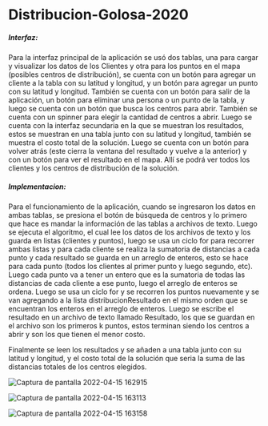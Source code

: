 # Distribucion-Golosa-2020

##### Interfaz:

Para la interfaz principal de la aplicación se usó dos tablas, una para cargar y visualizar los datos de los Clientes y otra para los puntos en el mapa (posibles centros de distribución), se cuenta con un botón para agregar un cliente a la tabla con su latitud y longitud, y un botón para agregar un punto con su latitud y longitud. También se cuenta con un botón para salir de la aplicación, un botón para eliminar una persona o un punto de la tabla, y luego se cuenta con un botón que busca los centros para abrir. También se cuenta con un spinner para elegir la cantidad de centros a abrir.
Luego se cuenta con la interfaz secundaria en la que se muestran los resultados, estos se muestran en una tabla junto con su latitud y longitud, también se muestra el costo total de la solución. Luego se cuenta con un botón para volver atrás (este cierra la ventana del resultado y vuelve a la anterior) y con un botón para ver el resultado en el mapa. Allí se podrá ver todos los clientes y los centros de distribución de la solución.

##### Implementacion: 

Para el funcionamiento de la aplicación, cuando se ingresaron los datos en ambas tablas, se presiona el botón de búsqueda de centros y lo primero que hace es mandar la información de las tablas a archivos de texto. Luego se ejecuta el algoritmo, el cual lee los datos de los archivos de texto y los guarda en listas (clientes y puntos), luego se usa un ciclo for para recorrer ambas listas y para cada cliente se realiza la sumatoria de distancias a cada punto y cada resultado se guarda en un arreglo de enteros, esto se hace para cada punto (todos los clientes al primer punto y luego segundo, etc). Luego cada punto va a tener un entero que es la sumatoria de todas las distancias de cada cliente a ese punto, luego el arreglo de enteros se ordena. Luego se usa un ciclo for y se recorren los puntos nuevamente y se van agregando a la lista distribucionResultado en el mismo orden que se encuentran los enteros en el arreglo de enteros. Luego se escribe el resultado en un archivo de texto llamado Resultado, los que se guardan en el archivo son los primeros k puntos, estos terminan siendo los centros a abrir y son los que tienen el menor costo.

Finalmente se leen los resultados y se añaden a una tabla junto con su latitud y longitud, y el costo total de la solución que seria la suma de las distancias totales de los centros elegidos.

![Captura de pantalla 2022-04-15 162915](https://user-images.githubusercontent.com/82238605/163625872-59f6db93-0c8e-4ea4-aeb0-09f7cb79c891.png)

![Captura de pantalla 2022-04-15 163113](https://user-images.githubusercontent.com/82238605/163625922-d5013861-6f83-4bca-9cb4-cc1b1757c29b.png)

![Captura de pantalla 2022-04-15 163158](https://user-images.githubusercontent.com/82238605/163625935-a22ab49b-ed7d-4075-9998-9f12436fe008.png)
